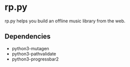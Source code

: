# rp.py

rp.py helps you build an offline music library from the web.

## Dependencies

- python3-mutagen
- python3-pathvalidate
- python3-progressbar2